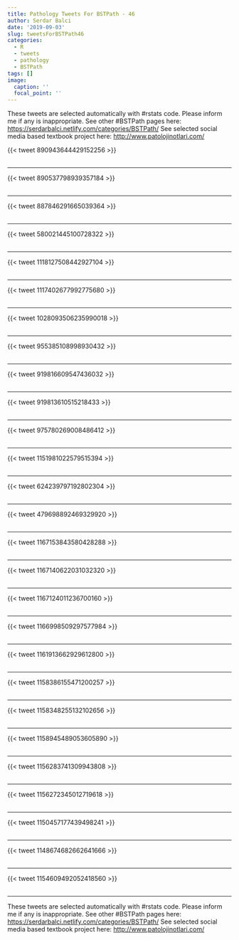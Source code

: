 ```yaml
---
title: Pathology Tweets For BSTPath - 46
author: Serdar Balci
date: '2019-09-03'
slug: tweetsForBSTPath46
categories:
  - R
  - tweets
  - pathology
  - BSTPath
tags: []
image:
  caption: ''
  focal_point: ''
---
```



These tweets are selected automatically with #rstats code. Please inform me if any is inappropriate.
See other #BSTPath pages here: https://serdarbalci.netlify.com/categories/BSTPath/ 
See selected social media based textbook project here: http://www.patolojinotlari.com/

{{< tweet 890943644429152256 >}}
<br>
<br>
<hr>
{{< tweet 890537798939357184 >}}
<br>
<br>
<hr>
{{< tweet 887846291665039364 >}}
<br>
<br>
<hr>
{{< tweet 580021445100728322 >}}
<br>
<br>
<hr>
{{< tweet 1118127508442927104 >}}
<br>
<br>
<hr>
{{< tweet 1117402677992775680 >}}
<br>
<br>
<hr>
{{< tweet 1028093506235990018 >}}
<br>
<br>
<hr>
{{< tweet 955385108998930432 >}}
<br>
<br>
<hr>
{{< tweet 919816609547436032 >}}
<br>
<br>
<hr>
{{< tweet 919813610515218433 >}}
<br>
<br>
<hr>
{{< tweet 975780269008486412 >}}
<br>
<br>
<hr>
{{< tweet 1151981022579515394 >}}
<br>
<br>
<hr>
{{< tweet 624239797192802304 >}}
<br>
<br>
<hr>
{{< tweet 479698892469329920 >}}
<br>
<br>
<hr>
{{< tweet 1167153843580428288 >}}
<br>
<br>
<hr>
{{< tweet 1167140622031032320 >}}
<br>
<br>
<hr>
{{< tweet 1167124011236700160 >}}
<br>
<br>
<hr>
{{< tweet 1166998509297577984 >}}
<br>
<br>
<hr>
{{< tweet 1161913662929612800 >}}
<br>
<br>
<hr>
{{< tweet 1158386155471200257 >}}
<br>
<br>
<hr>
{{< tweet 1158348255132102656 >}}
<br>
<br>
<hr>
{{< tweet 1158945489053605890 >}}
<br>
<br>
<hr>
{{< tweet 1156283741309943808 >}}
<br>
<br>
<hr>
{{< tweet 1156272345012719618 >}}
<br>
<br>
<hr>
{{< tweet 1150457177439498241 >}}
<br>
<br>
<hr>
{{< tweet 1148674682662641666 >}}
<br>
<br>
<hr>
{{< tweet 1154609492052418560 >}}
<br>
<br>
<hr>


These tweets are selected automatically with #rstats code. Please inform me if any is inappropriate.
See other #BSTPath pages here: https://serdarbalci.netlify.com/categories/BSTPath/ 
See selected social media based textbook project here: http://www.patolojinotlari.com/
